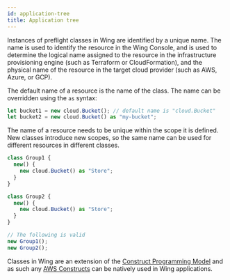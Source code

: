 ```yaml
---
id: application-tree
title: Application tree 
---
```


Instances of preflight classes in Wing are identified by a unique name.
The name is used to identify the resource in the Wing Console, and is used to determine the logical name assigned to the resource in the infrastructure provisioning engine (such as Terraform or CloudFormation), and the physical name of the resource in the target cloud provider (such as AWS, Azure, or GCP).

The default name of a resource is the name of the class. The name can be overridden using the `as` syntax:

```js
let bucket1 = new cloud.Bucket(); // default name is "cloud.Bucket"
let bucket2 = new cloud.Bucket() as "my-bucket";
```

The name of a resource needs to be unique within the scope it is defined.
New classes introduce new scopes, so the same name can be used for different resources in different classes.

```js
class Group1 {
  new() {
    new cloud.Bucket() as "Store";
  }
}

class Group2 {
  new() {
    new cloud.Bucket() as "Store";
  }
}

// The following is valid
new Group1();
new Group2();
```

Classes in Wing are an extension of the [Construct Programming Model] and as such any [AWS Constructs] can be natively used in Wing applications.

[Construct Programming Model]: https://docs.aws.amazon.com/cdk/v2/guide/constructs.html
[AWS Constructs]: https://github.com/aws/constructs
